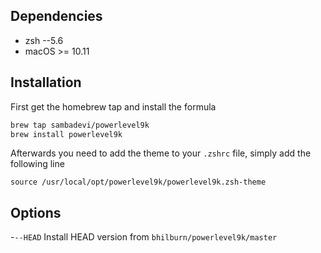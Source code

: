 ## Dependencies
- zsh --5.6
- macOS >= 10.11


## Installation
First get the homebrew tap and install the formula

```bash
brew tap sambadevi/powerlevel9k
brew install powerlevel9k
```

Afterwards you need to add the theme to your `.zshrc` file, simply add the following line

`source /usr/local/opt/powerlevel9k/powerlevel9k.zsh-theme`

## Options
-`--HEAD` Install HEAD version from `bhilburn/powerlevel9k/master`
